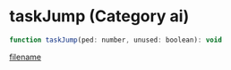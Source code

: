 # taskJump (Category ai)

```js
function taskJump(ped: number, unused: boolean): void
```

[filename](taskJump_m.md ':include')
